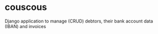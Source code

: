 # couscous
Django application to manage (CRUD) debtors, their bank account data (IBAN) and invoices
